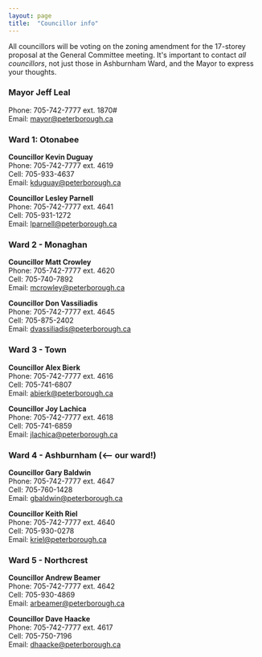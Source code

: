 ```yaml
---
layout: page
title:  "Councillor info"
---
```


All councillors will be voting on the zoning amendment for the 17-storey proposal at the General Committee meeting. It's important to contact _all councillors_, not just those in Ashburnham Ward, and the Mayor to express your thoughts. 

### Mayor Jeff Leal
Phone: 705-742-7777 ext. 1870#<br>
Email: [mayor@peterborough.ca](mailto:mayor@peterborough.ca)

### Ward 1: Otonabee 

**Councillor Kevin Duguay**<br>
Phone: 705-742-7777 ext. 4619<br>
Cell: 705-933-4637<br>
Email: [kduguay@peterborough.ca](mailto:kduguay@peterborough.ca)

**Councillor Lesley Parnell**<br>
Phone: 705-742-7777 ext. 4641<br>
Cell: 705-931-1272 <br>
Email: [lparnell@peterborough.ca](mailto:lparnell@peterborough.ca)

### Ward 2 - Monaghan

**Councillor Matt Crowley**<br>
Phone: 705-742-7777 ext. 4620<br>
Cell: 705-740-7892<br>
Email: [mcrowley@peterborough.ca](mailto:mcrowley@peterborough.ca)

**Councillor Don Vassiliadis**<br>
Phone: 705-742-7777 ext. 4645 <br>
Cell: 705-875-2402 <br>
Email: [dvassiliadis@peterborough.ca](dvassiliadis@peterborough.ca)

### Ward 3 - Town 

**Councillor Alex Bierk**<br>
Phone: 705-742-7777 ext. 4616<br>
Cell: 705-741-6807<br>
Email: [abierk@peterborough.ca](mailto:abierk@peterborough.ca)

**Councillor Joy Lachica**<br>
Phone: 705-742-7777 ext. 4618<br>
Cell: 705-741-6859<br>
Email: [jlachica@peterborough.ca](mailto:jlachica@peterborough.ca)

### Ward 4 - Ashburnham (<-- our ward!)

**Councillor Gary Baldwin**<br>
Phone: 705-742-7777 ext. 4647 <br>
Cell: 705-760-1428 <br>
Email: [gbaldwin@peterborough.ca](mailto:gbaldwin@peterborough.ca)

**Councillor Keith Riel**<br>
Phone: 705-742-7777 ext. 4640 <br>
Cell: 705-930-0278 <br>
Email: [kriel@peterborough.ca](kriel@peterborough.ca)

### Ward 5 - Northcrest

**Councillor Andrew Beamer**<br>
Phone: 705-742-7777 ext. 4642 <br>
Cell: 705-930-4869<br>
Email: [arbeamer@peterborough.ca](arbeamer@peterborough.ca)

**Councillor Dave Haacke**<br>
Phone: 705-742-7777 ext. 4617<br>
Cell: 705-750-7196<br>
Email: [dhaacke@peterborough.ca](mailto:dhaacke@peterborough.ca)
